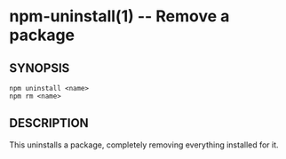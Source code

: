 npm-uninstall(1) -- Remove a package
====================================

## SYNOPSIS

    npm uninstall <name>
    npm rm <name>

## DESCRIPTION

This uninstalls a package, completely removing everything installed for it.
